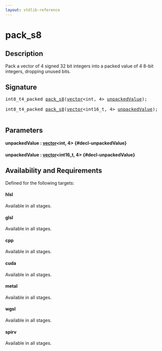 ```yaml
---
layout: stdlib-reference
---
```


# pack\_s8

## Description

Pack a vector of 4 signed 32 bit integers into a packed value of 4 8-bit integers, dropping unused bits.




## Signature 

<pre>
int8_t4_packed <a href="/stdlib-reference/global-decls/pack_s8">pack_s8</a>(<a href="/stdlib-reference/types/vector/index" class="code_type">vector</a>&lt;<span class="code_keyword">int</span>, 4&gt; <a href="/stdlib-reference/global-decls/pack_s8#decl-unpackedValue" class="code_param">unpackedValue</a>);

int8_t4_packed <a href="/stdlib-reference/global-decls/pack_s8">pack_s8</a>(<a href="/stdlib-reference/types/vector/index" class="code_type">vector</a>&lt;int16_t, 4&gt; <a href="/stdlib-reference/global-decls/pack_s8#decl-unpackedValue" class="code_param">unpackedValue</a>);

</pre>

## Parameters

#### unpackedValue  : [vector](/stdlib-reference/types/vector/index)\<int, 4\> {#decl-unpackedValue}
#### unpackedValue  : [vector](/stdlib-reference/types/vector/index)\<int16\_t, 4\> {#decl-unpackedValue}

## Availability and Requirements

Defined for the following targets:

#### hlsl
Available in all stages.

#### glsl
Available in all stages.

#### cpp
Available in all stages.

#### cuda
Available in all stages.

#### metal
Available in all stages.

#### wgsl
Available in all stages.

#### spirv
Available in all stages.




